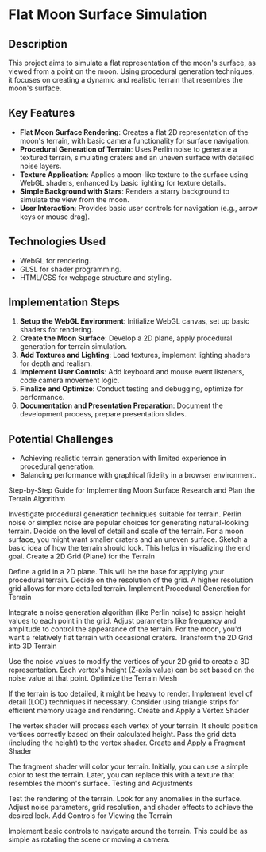 # Flat Moon Surface Simulation

## Description
This project aims to simulate a flat representation of the moon's surface, as viewed from a point on the moon. Using procedural generation techniques, it focuses on creating a dynamic and realistic terrain that resembles the moon's surface.

## Key Features
- **Flat Moon Surface Rendering**: Creates a flat 2D representation of the moon's terrain, with basic camera functionality for surface navigation.
- **Procedural Generation of Terrain**: Uses Perlin noise to generate a textured terrain, simulating craters and an uneven surface with detailed noise layers.
- **Texture Application**: Applies a moon-like texture to the surface using WebGL shaders, enhanced by basic lighting for texture details.
- **Simple Background with Stars**: Renders a starry background to simulate the view from the moon.
- **User Interaction**: Provides basic user controls for navigation (e.g., arrow keys or mouse drag).

## Technologies Used
- WebGL for rendering.
- GLSL for shader programming.
- HTML/CSS for webpage structure and styling.

## Implementation Steps
1. **Setup the WebGL Environment**: Initialize WebGL canvas, set up basic shaders for rendering.
2. **Create the Moon Surface**: Develop a 2D plane, apply procedural generation for terrain simulation.
3. **Add Textures and Lighting**: Load textures, implement lighting shaders for depth and realism.
4. **Implement User Controls**: Add keyboard and mouse event listeners, code camera movement logic.
5. **Finalize and Optimize**: Conduct testing and debugging, optimize for performance.
6. **Documentation and Presentation Preparation**: Document the development process, prepare presentation slides.

## Potential Challenges
- Achieving realistic terrain generation with limited experience in procedural generation.
- Balancing performance with graphical fidelity in a browser environment.


Step-by-Step Guide for Implementing Moon Surface
Research and Plan the Terrain Algorithm

Investigate procedural generation techniques suitable for terrain. Perlin noise or simplex noise are popular choices for generating natural-looking terrain.
Decide on the level of detail and scale of the terrain. For a moon surface, you might want smaller craters and an uneven surface.
Sketch a basic idea of how the terrain should look. This helps in visualizing the end goal.
Create a 2D Grid (Plane) for the Terrain

Define a grid in a 2D plane. This will be the base for applying your procedural terrain.
Decide on the resolution of the grid. A higher resolution grid allows for more detailed terrain.
Implement Procedural Generation for Terrain

Integrate a noise generation algorithm (like Perlin noise) to assign height values to each point in the grid.
Adjust parameters like frequency and amplitude to control the appearance of the terrain. For the moon, you'd want a relatively flat terrain with occasional craters.
Transform the 2D Grid into 3D Terrain

Use the noise values to modify the vertices of your 2D grid to create a 3D representation.
Each vertex's height (Z-axis value) can be set based on the noise value at that point.
Optimize the Terrain Mesh

If the terrain is too detailed, it might be heavy to render. Implement level of detail (LOD) techniques if necessary.
Consider using triangle strips for efficient memory usage and rendering.
Create and Apply a Vertex Shader

The vertex shader will process each vertex of your terrain. It should position vertices correctly based on their calculated height.
Pass the grid data (including the height) to the vertex shader.
Create and Apply a Fragment Shader

The fragment shader will color your terrain. Initially, you can use a simple color to test the terrain.
Later, you can replace this with a texture that resembles the moon's surface.
Testing and Adjustments

Test the rendering of the terrain. Look for any anomalies in the surface.
Adjust noise parameters, grid resolution, and shader effects to achieve the desired look.
Add Controls for Viewing the Terrain

Implement basic controls to navigate around the terrain. This could be as simple as rotating the scene or moving a camera.
